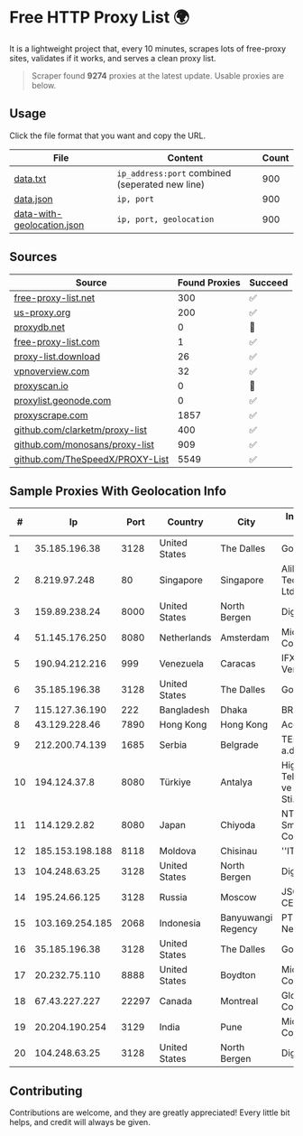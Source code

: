 
# Free HTTP Proxy List 🌍

It is a lightweight project that, every 10 minutes, scrapes lots of free-proxy sites, validates if it works, and serves a clean proxy list.


> Scraper found **9274** proxies at the latest update. Usable proxies are below.

## Usage

Click the file format that you want and copy the URL.


|File|Content|Count|
|----|-------|-----|
|[data.txt](https://raw.githubusercontent.com/themiralay/Proxy-List-World/master/data.txt)|`ip_address:port` combined (seperated new line)|900|
|[data.json](https://raw.githubusercontent.com/themiralay/Proxy-List-World/master/data.json)|`ip, port`|900|
|[data-with-geolocation.json](https://raw.githubusercontent.com/themiralay/Proxy-List-World/master/data-with-geolocation.json)|`ip, port, geolocation`|900|

## Sources

|Source|Found Proxies|Succeed|
|------|-------------|-------|
|[free-proxy-list.net](https://free-proxy-list.net)|300|✅|
|[us-proxy.org](https://www.us-proxy.org)|200|✅|
|[proxydb.net](http://proxydb.net)|0|🚫|
|[free-proxy-list.com](https://free-proxy-list.com/?page=&port=&type%5B%5D=http&type%5B%5D=https&up_time=0&search=Search)|1|✅|
|[proxy-list.download](https://www.proxy-list.download/HTTP)|26|✅|
|[vpnoverview.com](https://vpnoverview.com/privacy/anonymous-browsing/free-proxy-servers)|32|✅|
|[proxyscan.io](https://www.proxyscan.io)|0|🚫|
|[proxylist.geonode.com](https://proxylist.geonode.com/api/proxy-list?limit=300&page=1&sort_by=lastChecked&sort_type=desc&protocols=http,https)|0|✅|
|[proxyscrape.com](https://api.proxyscrape.com/v2/?request=displayproxies&protocol=http&timeout=10000&country=all&ssl=all&anonymity=all)|1857|✅|
|[github.com/clarketm/proxy-list](https://raw.githubusercontent.com/clarketm/proxy-list/master/proxy-list-raw.txt)|400|✅|
|[github.com/monosans/proxy-list](https://raw.githubusercontent.com/monosans/proxy-list/main/proxies/http.txt)|909|✅|
|[github.com/TheSpeedX/PROXY-List](https://raw.githubusercontent.com/TheSpeedX/PROXY-List/master/http.txt)|5549|✅|


## Sample Proxies With Geolocation Info

|#|Ip|Port|Country|City|Internet Service Provider|
|-|--|----|-------|----|-------------------------|
|1|35.185.196.38|3128|United States|The Dalles|Google LLC|
|2|8.219.97.248|80|Singapore|Singapore|Alibaba (US) Technology Co., Ltd.|
|3|159.89.238.24|8000|United States|North Bergen|DigitalOcean, LLC|
|4|51.145.176.250|8080|Netherlands|Amsterdam|Microsoft Corporation|
|5|190.94.212.216|999|Venezuela|Caracas|IFX Networks Venezuela C.A.|
|6|35.185.196.38|3128|United States|The Dalles|Google LLC|
|7|115.127.36.190|222|Bangladesh|Dhaka|BRACNet Limited|
|8|43.129.228.46|7890|Hong Kong|Hong Kong|Aceville Pte.ltd|
|9|212.200.74.139|1685|Serbia|Belgrade|TELEKOM SRBIJA a.d.|
|10|194.124.37.8|8080|Türkiye|Antalya|High Speed Telekomunikasyon ve Hab. Hiz. Ltd. Sti.|
|11|114.129.2.82|8080|Japan|Chiyoda|NTT SmartConnect Corporation|
|12|185.153.198.188|8118|Moldova|Chisinau|''IT FRUIT'' S.R.L.|
|13|104.248.63.25|3128|United States|North Bergen|DigitalOcean, LLC|
|14|195.24.66.125|3128|Russia|Moscow|JSC "RU-CENTER"|
|15|103.169.254.185|2068|Indonesia|Banyuwangi Regency|PT Master Star Network|
|16|35.185.196.38|3128|United States|The Dalles|Google LLC|
|17|20.232.75.110|8888|United States|Boydton|Microsoft Corporation|
|18|67.43.227.227|22297|Canada|Montreal|GloboTech Communications|
|19|20.204.190.254|3129|India|Pune|Microsoft Corporation|
|20|104.248.63.25|3128|United States|North Bergen|DigitalOcean, LLC|



## Contributing

Contributions are welcome, and they are greatly appreciated! Every
little bit helps, and credit will always be given.

